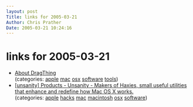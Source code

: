 ```yaml
---
layout: post
Title: links for 2005-03-21  
Author: Chris Prather
Date: 2005-03-21 10:24:16
---
```


# links for 2005-03-21
<ul class="delicious">
	<li>
		<div class="delicious-link"><a href="http://www.dragthing.com/english/about.html">About DragThing</a></div>
		<div class="delicious-categories">(categories: <a href="http://del.icio.us/perigrin/apple">apple</a> <a href="http://del.icio.us/perigrin/mac">mac</a> <a href="http://del.icio.us/perigrin/osx">osx</a> <a href="http://del.icio.us/perigrin/software">software</a> <a href="http://del.icio.us/perigrin/tools">tools</a>)</div>
	</li>
	<li>
		<div class="delicious-link"><a href="http://www.unsanity.com/products/">[unsanity] Products - Unsanity - Makers of Haxies, small useful utilities that enhance and redefine how Mac OS X works.</a></div>
		<div class="delicious-categories">(categories: <a href="http://del.icio.us/perigrin/apple">apple</a> <a href="http://del.icio.us/perigrin/hacks">hacks</a> <a href="http://del.icio.us/perigrin/mac">mac</a> <a href="http://del.icio.us/perigrin/macintosh">macintosh</a> <a href="http://del.icio.us/perigrin/osx">osx</a> <a href="http://del.icio.us/perigrin/software">software</a>)</div>
	</li>
</ul>

